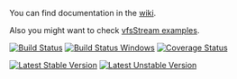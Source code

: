 You can find documentation in the [wiki](https://github.com/bovigo/vfsStream/wiki).

Also you might want to check [vfsStream examples](https://github.com/bovigo/vfs-stream-examples).


[![Build Status](https://secure.travis-ci.org/bovigo/vfsStream.png)](http://travis-ci.org/bovigo/vfsStream) [![Build Status Windows](https://ci.appveyor.com/api/projects/status/51mo891raqc4uh8t?svg=true)](https://ci.appveyor.com/project/mikey179/vfsstream) [![Coverage Status](https://coveralls.io/repos/github/bovigo/vfsStream/badge.svg)](https://coveralls.io/github/bovigo/vfsStream)

[![Latest Stable Version](https://poser.pugx.org/mikey179/vfsStream/version.png)](https://packagist.org/packages/mikey179/vfsStream) [![Latest Unstable Version](https://poser.pugx.org/mikey179/vfsStream/v/unstable.png)](//packagist.org/packages/mikey179/vfsStream)
